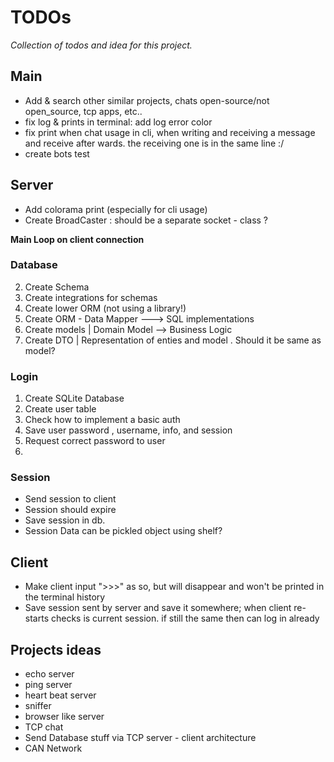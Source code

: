 TODOs
=====

_Collection of todos and idea for this project._


Main
----

- Add & search other similar projects, chats open-source/not open_source, tcp apps, etc..
- fix log & prints in terminal: add log error color 
- fix print when chat usage in cli, when writing and receiving a message and receive after wards. the receiving one is in the same line :/
- create bots test


Server
------

- Add colorama print (especially for cli usage)
- Create BroadCaster : should be a separate socket - class ? 

**Main Loop on client connection**

### Database

2. Create Schema
3. Create integrations for schemas
4. Create lower ORM (not using a library!)
5. Create ORM - Data Mapper ---> SQL implementations
5. Create models | Domain Model --> Business Logic
6. Create DTO | Representation of enties and model . Should it be same as model?

### Login

1. Create SQLite Database
2. Create user table
3. Check how to implement a basic auth
4. Save user password , username, info, and session
5. Request correct password to user
6. 

### Session

- Send session to client
- Session should expire
- Save session in db. 
- Session Data can be pickled object using shelf?


Client
------

- Make client input ">>>" as so, but will disappear and won't be printed in the terminal history
- Save session sent by server and save it somewhere; when client re-starts checks is current session. if still the same then can log in already

Projects ideas
--------------

- echo server
- ping server
- heart beat server
- sniffer
- browser like server
- TCP chat 
- Send Database stuff via TCP server - client architecture
- CAN Network